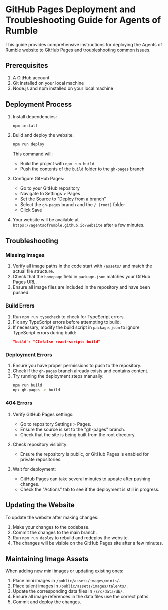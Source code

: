 # GitHub Pages Deployment and Troubleshooting Guide for Agents of Rumble

This guide provides comprehensive instructions for deploying the Agents of Rumble website to GitHub Pages and troubleshooting common issues.

## Prerequisites

1. A GitHub account
2. Git installed on your local machine
3. Node.js and npm installed on your local machine

## Deployment Process

1. Install dependencies:
   ```bash
   npm install
   ```

2. Build and deploy the website:
   ```bash
   npm run deploy
   ```
   This command will:
   - Build the project with `npm run build`
   - Push the contents of the `build` folder to the `gh-pages` branch

3. Configure GitHub Pages:
   - Go to your GitHub repository
   - Navigate to Settings > Pages
   - Set the Source to "Deploy from a branch"
   - Select the `gh-pages` branch and the `/ (root)` folder
   - Click Save

4. Your website will be available at `https://agentsofrumble.github.io/website` after a few minutes.

## Troubleshooting

### Missing Images

1. Verify all image paths in the code start with `/assets/` and match the actual file structure.
2. Check that the `homepage` field in `package.json` matches your GitHub Pages URL.
3. Ensure all image files are included in the repository and have been pushed.

### Build Errors

1. Run `npm run typecheck` to check for TypeScript errors.
2. Fix any TypeScript errors before attempting to build.
3. If necessary, modify the build script in `package.json` to ignore TypeScript errors during build:
   ```json
   "build": "CI=false react-scripts build"
   ```

### Deployment Errors

1. Ensure you have proper permissions to push to the repository.
2. Check if the `gh-pages` branch already exists and contains content.
3. Try running the deployment steps manually:
   ```bash
   npm run build
   npx gh-pages -d build
   ```

### 404 Errors

1. Verify GitHub Pages settings:
   - Go to repository Settings > Pages.
   - Ensure the source is set to the "gh-pages" branch.
   - Check that the site is being built from the root directory.

2. Check repository visibility:
   - Ensure the repository is public, or GitHub Pages is enabled for private repositories.

3. Wait for deployment:
   - GitHub Pages can take several minutes to update after pushing changes.
   - Check the "Actions" tab to see if the deployment is still in progress.

## Updating the Website

To update the website after making changes:

1. Make your changes to the codebase.
2. Commit the changes to the main branch.
3. Run `npm run deploy` to rebuild and redeploy the website.
4. The changes will be visible on the GitHub Pages site after a few minutes.

## Maintaining Image Assets

When adding new mini images or updating existing ones:

1. Place mini images in `/public/assets/images/minis/`.
2. Place talent images in `/public/assets/images/talents/`.
3. Update the corresponding data files in `/src/data/db/`.
4. Ensure all image references in the data files use the correct paths.
5. Commit and deploy the changes.
